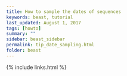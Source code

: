 ```yaml
---
title: How to sample the dates of sequences
keywords: beast, tutorial
last_updated: August 1, 2017
tags: [howto]
summary: ""
sidebar: beast_sidebar
permalink: tip_date_sampling.html
folder: beast
---
```



{% include links.html %}

